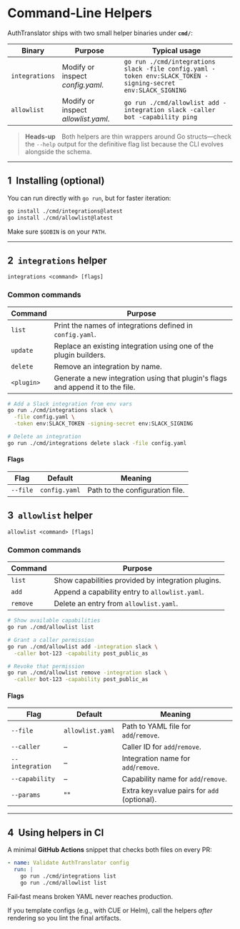 # Command‑Line Helpers

AuthTranslator ships with two small helper binaries under **`cmd/`**:

| Binary         | Purpose                                       | Typical usage                                     |
| -------------- | --------------------------------------------- | ------------------------------------------------- |
| `integrations` | Modify or inspect *config.yaml*. | `go run ./cmd/integrations slack -file config.yaml -token env:SLACK_TOKEN -signing-secret env:SLACK_SIGNING` |
| `allowlist`    | Modify or inspect *allowlist.yaml*.           | `go run ./cmd/allowlist add -integration slack -caller bot -capability ping` |

> **Heads‑up** Both helpers are thin wrappers around Go structs—check the `--help` output for the definitive flag list because the CLI evolves alongside the schema.

---

## 1  Installing (optional)

You can run directly with `go run`, but for faster iteration:

```bash
go install ./cmd/integrations@latest
go install ./cmd/allowlist@latest
```

Make sure `$GOBIN` is on your `PATH`.

---

## 2  `integrations` helper

```text
integrations <command> [flags]
```

### Common commands

| Command    | Purpose                                                             |
| ---------- | ------------------------------------------------------------------- |
| `list`     | Print the names of integrations defined in `config.yaml`.     |
| `update`   | Replace an existing integration using one of the plugin builders.   |
| `delete`   | Remove an integration by name.   |
| `<plugin>` | Generate a new integration using that plugin's flags and append it to the file.   |

```bash
# Add a Slack integration from env vars
go run ./cmd/integrations slack \
  -file config.yaml \
  -token env:SLACK_TOKEN -signing-secret env:SLACK_SIGNING

# Delete an integration
go run ./cmd/integrations delete slack -file config.yaml
```

#### Flags

| Flag       | Default                              | Meaning                    |
| ---------- | ------------------------------------ | -------------------------- |
| `--file`   | `config.yaml` | Path to the configuration file. |

## 3  `allowlist` helper

```text
allowlist <command> [flags]
```

### Common commands

| Command  | Purpose                                              |
| -------- | ---------------------------------------------------- |
| `list`   | Show capabilities provided by integration plugins.   |
| `add`    | Append a capability entry to `allowlist.yaml`.       |
| `remove` | Delete an entry from `allowlist.yaml`.               |

```bash
# Show available capabilities
go run ./cmd/allowlist list

# Grant a caller permission
go run ./cmd/allowlist add -integration slack \
  -caller bot-123 -capability post_public_as

# Revoke that permission
go run ./cmd/allowlist remove -integration slack \
  -caller bot-123 -capability post_public_as
```

#### Flags

| Flag            | Default          | Meaning                             |
| --------------- | ---------------- | ----------------------------------- |
| `--file`        | `allowlist.yaml` | Path to YAML file for `add`/`remove`. |
| `--caller`      | –                | Caller ID for `add`/`remove`.       |
| `--integration` | –                | Integration name for `add`/`remove`. |
| `--capability`  | –                | Capability name for `add`/`remove`. |
| `--params`      | ""               | Extra key=value pairs for `add` (optional). |

---

## 4  Using helpers in CI

A minimal **GitHub Actions** snippet that checks both files on every PR:

```yaml
- name: Validate AuthTranslator config
  run: |
    go run ./cmd/integrations list
    go run ./cmd/allowlist list
```

Fail‑fast means broken YAML never reaches production.

If you template configs (e.g., with CUE or Helm), call the helpers *after* rendering so you lint the final artifacts.
